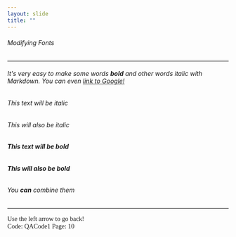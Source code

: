 ```yaml
---
layout: slide
title: "" 
---
```

###### Modifying Fonts
---
###### It's very easy to make some words **bold** and other words *italic* with Markdown. You can even [link to Google!](http://google.com)

###### *This text will be italic*
###### _This will also be italic_

###### **This text will be bold**
###### __This will also be bold__

###### _You **can** combine them_

<HR>
<p style="font-family: times, serif; font-size:11pt; font-style:normal"> <!---in line comments--->
Use the left arrow to go back!<br /> <!---in line comments--->
Code: QACode1
Page: 10
</p>
